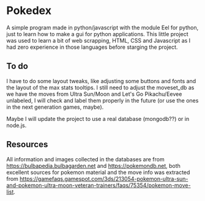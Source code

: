 # Pokedex

A simple program made in python/javascript with the module Eel for python, just to learn how to make a gui for python applications. This little project was used to learn a bit of web scrapping, HTML, CSS and Javascript as I had zero experience in those languages before starging the project.

<h2>To do</h2>

I have to do some layout tweaks, like adjusting some buttons and fonts and the layout of the max stats tooltips. I still need to adjust the moveset_db as we have the moves from Ultra Sun/Moon and Let's Go Pikachu/Eevee unlabeled, I will check and label them properly in the future (or use the ones in the next generation games, maybe).

Maybe I will update the project to use a real database (mongodb??) or in node.js.

<h2>Resources</h2>

All information and images collected in the databases are from <a>https://bulbapedia.bulbagarden.net</a> and <a>https://pokemondb.net</a>, both excellent sources for pokemon material and the move info was extracted from <a>https://gamefaqs.gamespot.com/3ds/213054-pokemon-ultra-sun-and-pokemon-ultra-moon-veteran-trainers/faqs/75354/pokemon-move-list</a>.
